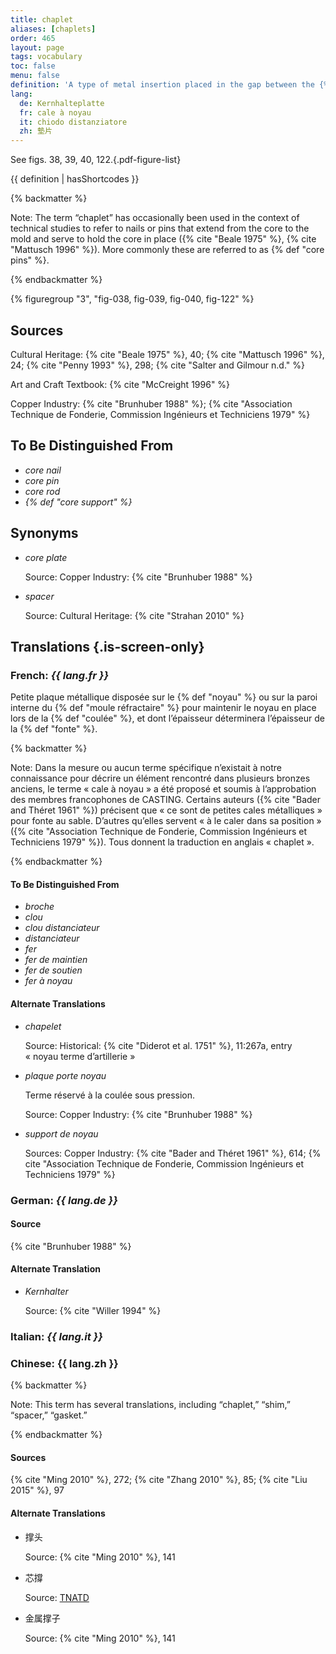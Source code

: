 ```yaml
---
title: chaplet
aliases: [chaplets]
order: 465
layout: page
tags: vocabulary
toc: false
menu: false
definition: 'A type of metal insertion placed in the gap between the {% def "core" %} and the outer {% def "mold" %} as a spacer to hold the core in place during the casting operation. A number of these are placed strategically throughout the mold. They are most often made of an alloy similar to that of the surrounding metal, as they will become embedded in the {% def "cast (n.)" "cast" %}. In modern foundries, chaplets are mainly used in {% def "sand casting" %}, but they have been encountered in historic {% def "lost-wax casting" %} as well.'
lang:
  de: Kernhalteplatte
  fr: cale à noyau
  it: chiodo distanziatore
  zh: 墊片
---
```


See figs. 38, 39, 40, 122.{.pdf-figure-list}

{{ definition | hasShortcodes }}

{% backmatter %}

Note: The term “chaplet” has occasionally been used in the context of technical studies to refer to nails or pins that extend from the core to the mold and serve to hold the core in place ({% cite "Beale 1975" %}, {% cite "Mattusch 1996" %}). More commonly these are referred to as {% def "core pins" %}.

{% endbackmatter %}

{% figuregroup "3", "fig-038, fig-039, fig-040, fig-122" %}

## Sources

Cultural Heritage: {% cite "Beale 1975" %}, 40; {% cite "Mattusch 1996" %}, 24; {% cite "Penny 1993" %}, 298; {% cite "Salter and Gilmour n.d." %}

Art and Craft Textbook: {% cite "McCreight 1996" %}

Copper Industry: {% cite "Brunhuber 1988" %}; {% cite "Association Technique de Fonderie, Commission Ingénieurs et Techniciens 1979" %}

## To Be Distinguished From

- *core nail*
- *core pin*
- *core rod*
- *{% def "core support" %}*

## Synonyms

- *core plate*

    Source: Copper Industry: {% cite "Brunhuber 1988" %}

- *spacer*

    Source: Cultural Heritage: {% cite "Strahan 2010" %}

## Translations {.is-screen-only}

<div class="accordion">

### **French**: *{{ lang.fr }}*

Petite plaque métallique disposée sur le {% def "noyau" %} ou sur la paroi interne du {% def "moule réfractaire" %} pour maintenir le noyau en place lors de la {% def "coulée" %}, et dont l’épaisseur déterminera l’épaisseur de la {% def "fonte" %}.

{% backmatter %}

Note: Dans la mesure ou aucun terme spécifique n’existait à notre connaissance pour décrire un élément rencontré dans plusieurs bronzes anciens, le terme « cale à noyau » a été proposé et soumis à l’approbation des membres francophones de CASTING. Certains auteurs ({% cite "Bader and Théret 1961" %}) précisent que « ce sont de petites cales métalliques » pour fonte au sable. D’autres qu’elles servent « à le caler dans sa position » ({% cite "Association Technique de Fonderie, Commission Ingénieurs et Techniciens 1979" %}). Tous donnent la traduction en anglais « chaplet ».

{% endbackmatter %}

#### To Be Distinguished From

- *broche*
- *clou*
- *clou distanciateur*
- *distanciateur*
- *fer*
- *fer de maintien*
- *fer de soutien*
- *fer à noyau*

#### Alternate Translations

- *chapelet*

    Source: Historical: {% cite "Diderot et al. 1751" %}, 11:267a, entry « noyau terme d’artillerie »

- *plaque porte noyau*

    Terme réservé à la coulée sous pression.

    Source: Copper Industry: {% cite "Brunhuber 1988" %}

- *support de noyau*

    Sources: Copper Industry: {% cite "Bader and Théret 1961" %}, 614; {% cite "Association Technique de Fonderie, Commission Ingénieurs et Techniciens 1979" %}

### **German**: *{{ lang.de }}*

#### Source

{% cite "Brunhuber 1988" %}

#### Alternate Translation

- *Kernhalter*

    Source: {% cite "Willer 1994" %}

### **Italian**: *{{ lang.it }}*

### **Chinese**: {{ lang.zh }}

{% backmatter %}

Note: This term has several translations, including “chaplet,” “shim,” “spacer,” “gasket.”

{% endbackmatter %}

#### Sources

{% cite "Ming 2010" %}, 272; {% cite "Zhang 2010" %}, 85; {% cite "Liu 2015" %}, 97

#### Alternate Translations

- 撑头

    Source: {% cite "Ming 2010" %}, 141

- 芯撐

    Source: [TNATD](https://terms.naer.edu.tw/detail/1262400/?index=4)

- 金属撑子

    Source: {% cite "Ming 2010" %}, 141

</div>
